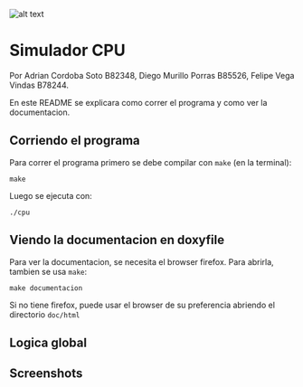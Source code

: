 ![alt text](../pictures/cover.jpeg "Title")
# Simulador CPU #

Por Adrian Cordoba Soto B82348,
Diego Murillo Porras B85526,
Felipe Vega Vindas B78244.

En este README se explicara como correr el programa y como ver la documentacion.

## Corriendo el programa ##
Para correr el programa primero se debe compilar con `make` (en la terminal):
```console
make
```
Luego se ejecuta con:
```console
./cpu
```

## Viendo la documentacion en doxyfile ##
Para ver la documentacion, se necesita el browser firefox.
Para abrirla, tambien se usa `make`:
```console
make documentacion
```
Si no tiene firefox, puede usar el browser de su preferencia abriendo el
directorio `doc/html`

## Logica global ##

## Screenshots ##
